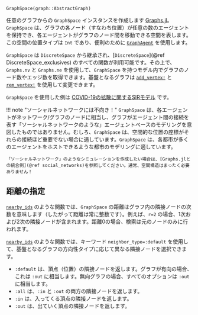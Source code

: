 ```
GraphSpace(graph::AbstractGraph)
```

任意のグラフからの `GraphSpace` インスタンスを作成します [Graphs.jl](https://github.com/JuliaGraphs/Graphs.jl)。`GraphSpace` は、グラフの各ノード（すなわち位置）が任意の数のエージェントを保持でき、各エージェントがグラフのノード間を移動できる空間を表します。この空間の位置タイプは `Int` であり、便利のために [`GraphAgent`](@ref) を使用します。

`GraphSpace` は `DiscreteSpace` から継承され、[`DiscreteSpace`](@ref DiscreteSpace_exclusives) のすべての関数が利用可能です。その上で、`Graphs.nv` と `Graphs.ne` を使用して、`GraphSpace` を持つモデル内でグラフのノード数やエッジ数を取得できます。基盤となるグラフは [`add_vertex!`](@ref) と [`rem_vertex!`](@ref) を使用して変更できます。

`GraphSpace` を使用した例は [COVID-19の拡散に関するSIRモデル](@ref) です。

!!! note "ソーシャルネットワークには不向き！"
    `GraphSpace` は、各エージェントがネットワーク/グラフのノードに相当し、グラフがエージェント間の接続を表す「ソーシャルネットワークのような」エージェントベースのモデリングを意図したものではありません。むしろ、`GraphSpace` は、空間的な位置の座標がそれらの接続ほど重要でない場合に適しています。`GraphSpace` は、各都市が多くのエージェントをホストできるような都市のモデリングに適しています。

    「ソーシャルネットワーク」のようなシミュレーションを作成したい場合は、[Graphs.jlとの統合例](@ref social_networks)を参照してください。通常、空間構造はまったく必要ありません！


## 距離の指定

[`nearby_ids`](@ref) のような関数では、`GraphSpace` の距離はグラフ内の隣接ノードの次数を意味します（したがって距離は常に整数です）。例えば、`r=2` の場合、1次および2次の隣接ノードが含まれます。距離0の場合、検索は元のノードのみに行われます。

[`nearby_ids`](@ref) のような関数では、キーワード `neighbor_type=:default` を使用して、基盤となるグラフの方向性タイプに応じて異なる隣接ノードを選択できます。

  * `:default` は、頂点（位置）の隣接ノードを返します。グラフが有向の場合、これは `:out` に相当します。無向グラフの場合、すべてのオプションは `:out` に相当します。
  * `:all` は、`:in` と `:out` の両方の隣接ノードを返します。
  * `:in` は、入ってくる頂点の隣接ノードを返します。
  * `:out` は、出ていく頂点の隣接ノードを返します。
